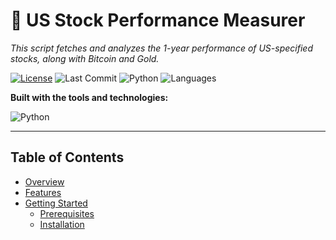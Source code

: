 # 🔮 US Stock Performance Measurer

*This script fetches and analyzes the 1-year performance of US-specified stocks, along with Bitcoin and Gold.*

[![License](https://img.shields.io/badge/license-MIT-yellow.svg)](LICENSE)
![Last Commit](https://img.shields.io/github/last-commit/yourusername/yourrepo)
![Python](https://img.shields.io/badge/python-100%25-blue)
![Languages](https://img.shields.io/github/languages/count/yourusername/yourrepo)

**Built with the tools and technologies:**

![Python](https://img.shields.io/badge/Python-blue?logo=python&logoColor=white&style=flat)

---

## Table of Contents

- [Overview](#overview)
- [Features](#features)
- [Getting Started](#getting-started)
  - [Prerequisites](#prerequisites)
  - [Installation](#installation)
